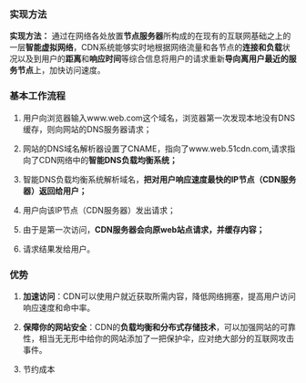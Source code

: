 ### 实现方法

**实现方法：** 通过在网络各处放置**节点服务器**所构成的在现有的互联网基础之上的一层**智能虚拟网络**，CDN系统能够实时地根据网络流量和各节点的**连接和负载**状况以及到用户的**距离**和**响应时间**等综合信息将用户的请求重新**导向离用户最近的服务节点**上，加快访问速度。

### 基本工作流程

1. 用户向浏览器输入www.web.com这个域名，浏览器第一次发现本地没有DNS缓存，则向网站的DNS服务器请求；

2. 网站的DNS域名解析器设置了CNAME，指向了www.web.51cdn.com,请求指向了CDN网络中的**智能DNS负载均衡系统；**

3. 智能DNS负载均衡系统解析域名，**把对用户响应速度最快的IP节点（CDN服务器）返回给用户；**

4. 用户向该IP节点（CDN服务器）发出请求；

5. 由于是第一次访问，**CDN服务器会向原web站点请求，并缓存内容；**

6. 请求结果发给用户。





### 优势

1. **加速访问**：CDN可以使用户就近获取所需内容，降低网络拥塞，提高用户访问响应速度和命中率。
2. **保障你的网站安全**：CDN的**负载均衡和分布式存储技术**，可以加强网站的可靠性，相当无无形中给你的网站添加了一把保护伞，应对绝大部分的互联网攻击事件。

3. 节约成本